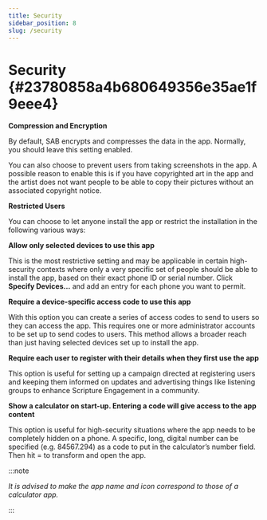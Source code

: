 ```yaml
---
title: Security
sidebar_position: 8
slug: /security
---
```


# Security {#23780858a4b680649356e35ae1f9eee4}

**Compression and Encryption**

By default, SAB encrypts and compresses the data in the app. Normally, you should leave this setting enabled.

You can also choose to prevent users from taking screenshots in the app. A possible reason to enable this is if you have copyrighted art in the app and the artist does not want people to be able to copy their pictures without an associated copyright notice.

**Restricted Users**

You can choose to let anyone install the app or restrict the installation in the following various ways:

**Allow only selected devices to use this app**

This is the most restrictive setting and may be applicable in certain high-security contexts where only a very specific set of people should be able to install the app, based on their exact phone ID or serial number. Click **Specify Devices…** and add an entry for each phone you want to permit.

**Require a device-specific access code to use this app**

With this option you can create a series of access codes to send to users so they can access the app. This requires one or more administrator accounts to be set up to send codes to users. This method allows a broader reach than just having selected devices set up to install the app.

**Require each user to register with their details when they first use the app**

This option is useful for setting up a campaign directed at registering users and keeping them informed on updates and advertising things like listening groups to enhance Scripture Engagement in a community.

**Show a calculator on start-up. Entering a code will give access to the app content**

This option is useful for high-security situations where the app needs to be completely hidden on a phone. A specific, long, digital number can be specified (e.g. 84567.294) as a code to put in the calculator’s number field. Then hit = to transform and open the app.

:::note

_It is advised to make the app name and icon correspond to those of a calculator app._

:::



